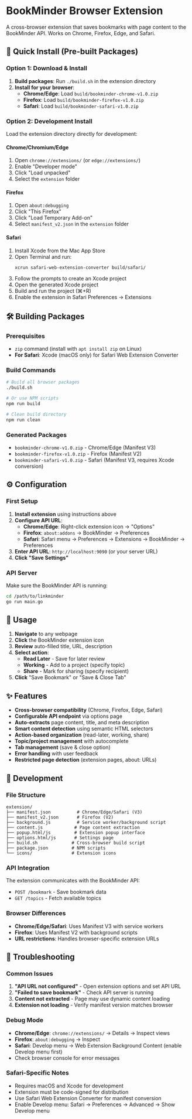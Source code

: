 # BookMinder Browser Extension

A cross-browser extension that saves bookmarks with page content to the BookMinder API. Works on Chrome, Firefox, Edge, and Safari.

## 🚀 Quick Install (Pre-built Packages)

### Option 1: Download & Install
1. **Build packages**: Run `./build.sh` in the extension directory
2. **Install for your browser**:
   - **Chrome/Edge**: Load `build/bookminder-chrome-v1.0.zip` 
   - **Firefox**: Load `build/bookminder-firefox-v1.0.zip`
   - **Safari**: Load `build/bookminder-safari-v1.0.zip`

### Option 2: Development Install
Load the extension directory directly for development:

#### Chrome/Chromium/Edge
1. Open `chrome://extensions/` (or `edge://extensions/`)
2. Enable "Developer mode" 
3. Click "Load unpacked"
4. Select the `extension` folder

#### Firefox
1. Open `about:debugging`
2. Click "This Firefox" 
3. Click "Load Temporary Add-on"
4. Select `manifest_v2.json` in the `extension` folder

#### Safari
1. Install Xcode from the Mac App Store
2. Open Terminal and run:
   ```bash
   xcrun safari-web-extension-converter build/safari/
   ```
3. Follow the prompts to create an Xcode project
4. Open the generated Xcode project
5. Build and run the project (⌘+R)
6. Enable the extension in Safari Preferences → Extensions

## 🛠️ Building Packages

### Prerequisites
- `zip` command (install with `apt install zip` on Linux)
- **For Safari**: Xcode (macOS only) for Safari Web Extension Converter

### Build Commands
```bash
# Build all browser packages
./build.sh

# Or use NPM scripts
npm run build

# Clean build directory
npm run clean
```

### Generated Packages
- `bookminder-chrome-v1.0.zip` - Chrome/Edge (Manifest V3)
- `bookminder-firefox-v1.0.zip` - Firefox (Manifest V2)
- `bookminder-safari-v1.0.zip` - Safari (Manifest V3, requires Xcode conversion)

## ⚙️ Configuration

### First Setup
1. **Install extension** using instructions above
2. **Configure API URL**:
   - **Chrome/Edge**: Right-click extension icon → "Options"
   - **Firefox**: `about:addons` → BookMinder → Preferences
   - **Safari**: Safari menu → Preferences → Extensions → BookMinder → Preferences
3. **Enter API URL**: `http://localhost:9090` (or your server URL)
4. **Click "Save Settings"**

### API Server
Make sure the BookMinder API is running:
```bash
cd /path/to/linkminder
go run main.go
```

## 📖 Usage

1. **Navigate** to any webpage
2. **Click** the BookMinder extension icon
3. **Review** auto-filled title, URL, description
4. **Select action**:
   - **Read Later** - Save for later review
   - **Working** - Add to a project (specify topic)
   - **Share** - Mark for sharing (specify recipient)
5. **Click** "Save Bookmark" or "Save & Close Tab"

## ✨ Features

- **Cross-browser compatibility** (Chrome, Firefox, Edge, Safari)
- **Configurable API endpoint** via options page
- **Auto-extracts** page content, title, and meta description
- **Smart content detection** using semantic HTML selectors
- **Action-based organization** (read-later, working, share)
- **Topic/project management** with autocomplete
- **Tab management** (save & close option)
- **Error handling** with user feedback
- **Restricted page detection** (extension pages, about: URLs)

## 🔧 Development

### File Structure
```
extension/
├── manifest.json          # Chrome/Edge/Safari (V3)
├── manifest_v2.json       # Firefox (V2)
├── background.js          # Service worker/background script
├── content.js            # Page content extraction
├── popup.html/js         # Extension popup interface
├── options.html/js       # Settings page
├── build.sh             # Cross-browser build script
├── package.json         # NPM scripts
└── icons/               # Extension icons
```

### API Integration
The extension communicates with the BookMinder API:
- `POST /bookmark` - Save bookmark data
- `GET /topics` - Fetch available topics

### Browser Differences
- **Chrome/Edge/Safari**: Uses Manifest V3 with service workers
- **Firefox**: Uses Manifest V2 with background scripts
- **URL restrictions**: Handles browser-specific extension URLs

## 🐛 Troubleshooting

### Common Issues
1. **"API URL not configured"** - Open extension options and set API URL
2. **"Failed to save bookmark"** - Check API server is running
3. **Content not extracted** - Page may use dynamic content loading
4. **Extension not loading** - Verify manifest version matches browser

### Debug Mode
- **Chrome/Edge**: `chrome://extensions/` → Details → Inspect views
- **Firefox**: `about:debugging` → Inspect
- **Safari**: Develop menu → Web Extension Background Content (enable Develop menu first)
- Check browser console for error messages

### Safari-Specific Notes
- Requires macOS and Xcode for development
- Extension must be code-signed for distribution
- Use Safari Web Extension Converter for manifest conversion
- Enable Develop menu: Safari → Preferences → Advanced → Show Develop menu